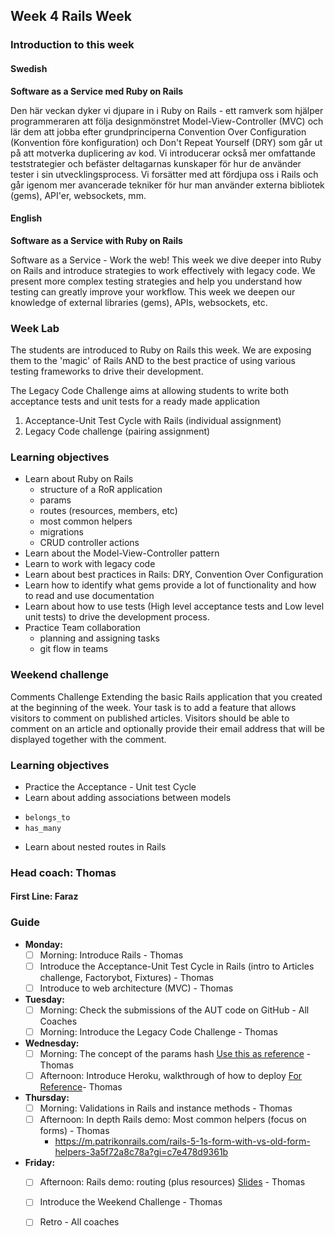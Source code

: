 ## Week 4 Rails Week
### Introduction to this week

#### Swedish
**Software as a Service med Ruby on Rails**

Den här veckan dyker vi djupare in i Ruby on Rails - ett ramverk som hjälper programmeraren att följa designmönstret Model-View-Controller (MVC) och lär dem att jobba efter grundprinciperna Convention Over Configuration (Konvention före konfiguration) och Don't Repeat Yourself (DRY) som går ut på att motverka duplicering av kod. Vi introducerar också mer omfattande teststrategier och befäster deltagarnas kunskaper för hur de använder tester i sin utvecklingsprocess. Vi forsätter med att fördjupa oss i Rails och går igenom mer avancerade tekniker för hur man använder externa bibliotek (gems), API'er, websockets, mm.


#### English
**Software as a Service with Ruby on Rails**

Software as a Service - Work the web! This week we dive deeper into Ruby on Rails and introduce strategies to work effectively with legacy code. We present more complex testing strategies and help you understand how testing can greatly improve your workflow. This week we deepen our knowledge of external libraries (gems), APIs, websockets, etc.

### Week Lab
The students are introduced to Ruby on Rails this week. We are exposing them to the 'magic' of Rails AND to the best practice of using various testing frameworks to drive their development.

The Legacy Code Challenge aims at allowing students to write both acceptance tests and unit tests for a ready made application
1. Acceptance-Unit Test Cycle with Rails (individual assignment)
2. Legacy Code challenge (pairing assignment)


### Learning objectives
* Learn about Ruby on Rails
  - structure of a RoR application
  - params
  - routes (resources, members, etc)
  - most common helpers
  - migrations
  - CRUD controller actions
* Learn about the Model-View-Controller pattern
* Learn to work with legacy code
* Learn about best practices in Rails: DRY, Convention Over Configuration
* Learn how to identify what gems provide a lot of functionality and how to read and use documentation
* Learn about how to use tests (High level acceptance tests and Low level unit tests) to drive the development process.
* Practice Team collaboration
  - planning and assigning tasks
  - git flow in teams

### Weekend challenge
Comments Challenge
Extending the basic Rails application that you created at the beginning  of the week. Your task is to add a feature that allows visitors to comment on published articles. Visitors should be able to comment on an article and optionally provide their email address that will be displayed together with the comment.

### Learning objectives
* Practice the Acceptance - Unit test Cycle
* Learn about adding associations between models
 - `belongs_to`
 - `has_many`
* Learn about nested routes in Rails

### Head coach: Thomas
#### First Line: Faraz

### Guide
- **Monday:**
  - [ ] Morning: Introduce Rails - Thomas
  - [ ] Introduce the Acceptance-Unit Test Cycle in Rails (intro to Articles challenge, Factorybot, Fixtures) - Thomas
  - [ ] Introduce to web architecture (MVC) - Thomas

- **Tuesday:** 
  - [ ] Morning: Check the submissions of the AUT code on GitHub - All Coaches
  - [ ] Morning: Introduce the Legacy Code Challenge - Thomas

- **Wednesday:**
  - [ ] Morning: The concept of the params hash [Use this as reference](https://www.youtube.com/watch?v=y57OnWV6dRE) - Thomas
  - [ ] Afternoon: Introduce Heroku, walkthrough of how to deploy [For Reference](https://devcenter.heroku.com/articles/getting-started-with-ruby)- Thomas

- **Thursday:**
  - [ ] Morning: Validations in Rails and instance methods - Thomas
  - [ ] Afternoon: In depth Rails demo: Most common helpers (focus on forms) - Thomas
      - https://m.patrikonrails.com/rails-5-1s-form-with-vs-old-form-helpers-3a5f72a8c78a?gi=c7e478d9361b      
- **Friday:**
  - [ ] Afternoon: Rails demo: routing (plus resources) [Slides](https://docs.google.com/presentation/d/1Eu_x1eO9Zkmkb1RyflUONTipOjnDUtfUmSabO8-jyoQ) - Thomas
  - [ ] Introduce the Weekend Challenge - Thomas 
  - [ ] Retro - All coaches  
  
